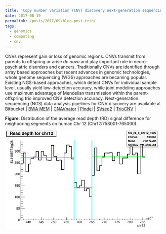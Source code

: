 ```yaml
---
title: 'Copy number variation (CNV) discovery next-generation sequencing (NGS) data.'
date: 2017-08-19
permalink: /posts/2017/09/blog-post-trio/
tags:
  - genomics
  - computing
  - cnv
---
```

CNVs represent gain or loss of genomic regions. CNVs transmit from parents to offspring or arise <i>de novo</i> and play important role in neuro-psychiatric disorders and cancers. Traditionally CNVs are identified through array based approaches but recent advances in genomic technologies, whole genome sequencing (WGS) approaches are becaming popular. Existing NGS-based approaches, which detect CNVs for individual sample level, usually yield low-detection accuracy, while joint modeling approaches use maximum advantage of Mendelian transmission within the parent-offspring trio improved CNV detection accuracy. Next-generation sequencing (NGS) data analysis pipelines for CNV discovery are available at Bitbucket
| [BWA MEM](https://bitbucket.org/adinasarapu/clustercomputing/src/6e3396384fc31cdb4703534a4ca42d7f6a979954/job_bwa_mpileup.sh) |
[CNAVnator](https://bitbucket.org/adinasarapu/clustercomputing/src/6e3396384fc31cdb4703534a4ca42d7f6a979954/job_cnvnator.sh) | 
[Pindel](https://bitbucket.org/adinasarapu/clustercomputing/src/6e3396384fc31cdb4703534a4ca42d7f6a979954/job_pindel.sh) | 
[SVseq2](https://bitbucket.org/adinasarapu/clustercomputing/src/6e3396384fc31cdb4703534a4ca42d7f6a979954/job_svseq2.sh) | 
[TrioCNV](https://bitbucket.org/adinasarapu/clustercomputing/src/6e3396384fc31cdb4703534a4ca42d7f6a979954/job_triocnv.sh) |

<b>Figure</b>. Distribution of the average read depth (RD) signal difference for neighboring segments on human Chr 12 (Chr12:758001-765000).

![CNVnator](/images/SLx7_chr12_758001_765000.png)
